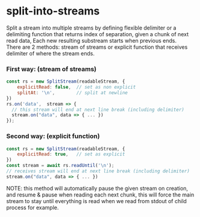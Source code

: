 # split-into-streams

Split a stream into multiple streams by defining flexible delimiter or a delimiting function that returns index of separation, given a chunk of next read data, Each new resulting substream starts when previous ends.
<br/>There are 2 methods: stream of streams or explicit function that receives delimiter of where the stream ends.

### First way: (stream of streams)

```js
const rs = new SplitStream(readableStream, {
	explicitRead: false,  // set as non explicit
	splitAt: '\n',        // split at newline
})
rs.on('data',  stream => {
  // this stream will end at next line break (including delimiter)
  stream.on("data", data => { ... })
});
```

### Second way: (explicit function)

```js
const rs = new SplitStream(readableStream, {
	explicitRead: true,   // set as explicit
})
const stream = await rs.readUntil('\n');
// receives stream will end at next line break (including delimiter)
stream.on("data", data => { ... })
```
NOTE: this method will automatically pause the given stream on creation, and resume & pause when reading each next chunk, this  will force the main stream to stay until everything is read when we read from stdout of child process for example.
